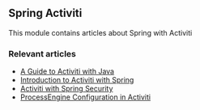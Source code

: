 ## Spring Activiti

This module contains articles about Spring with Activiti 

### Relevant articles

- [A Guide to Activiti with Java](https://www.baeldung.com/java-activiti)
- [Introduction to Activiti with Spring](https://www.baeldung.com/spring-activiti)
- [Activiti with Spring Security](https://www.baeldung.com/activiti-spring-security)
- [ProcessEngine Configuration in Activiti](https://www.baeldung.com/activiti-process-engine)
